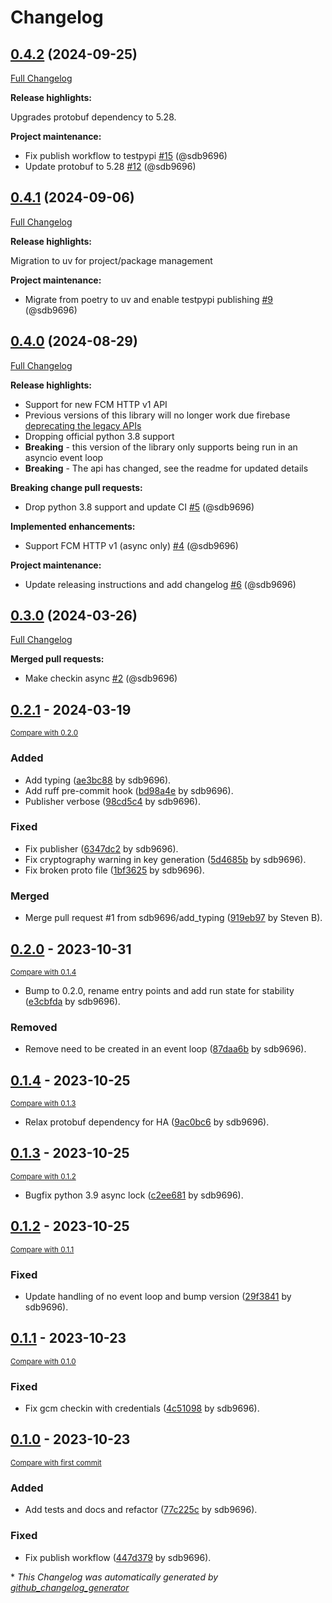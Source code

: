 # Changelog

## [0.4.2](https://github.com/sdb9696/firebase-messaging/tree/0.4.2) (2024-09-25)

[Full Changelog](https://github.com/sdb9696/firebase-messaging/compare/0.4.1...0.4.2)

**Release highlights:**

Upgrades protobuf dependency to 5.28.

**Project maintenance:**

- Fix publish workflow to testpypi [\#15](https://github.com/sdb9696/firebase-messaging/pull/15) (@sdb9696)
- Update protobuf to 5.28 [\#12](https://github.com/sdb9696/firebase-messaging/pull/12) (@sdb9696)

## [0.4.1](https://github.com/sdb9696/firebase-messaging/tree/0.4.1) (2024-09-06)

[Full Changelog](https://github.com/sdb9696/firebase-messaging/compare/0.4.0...0.4.1)

**Release highlights:**

Migration to uv for project/package management

**Project maintenance:**

- Migrate from poetry to uv and enable testpypi publishing [\#9](https://github.com/sdb9696/firebase-messaging/pull/9) (@sdb9696)

## [0.4.0](https://github.com/sdb9696/firebase-messaging/tree/0.4.0) (2024-08-29)

[Full Changelog](https://github.com/sdb9696/firebase-messaging/compare/0.3.0...0.4.0)

**Release highlights:**

- Support for new FCM HTTP v1 API
- Previous versions of this library will no longer work due firebase [deprecating the legacy APIs](https://firebase.google.com/docs/cloud-messaging/migrate-v1)
- Dropping official python 3.8 support
- **Breaking** - this version of the library only supports being run in an asyncio event loop
- **Breaking** - The api has changed, see the readme for updated details

**Breaking change pull requests:**

- Drop python 3.8 support and update CI [\#5](https://github.com/sdb9696/firebase-messaging/pull/5) (@sdb9696)

**Implemented enhancements:**

- Support FCM HTTP v1 \(async only\) [\#4](https://github.com/sdb9696/firebase-messaging/pull/4) (@sdb9696)

**Project maintenance:**

- Update releasing instructions and add changelog [\#6](https://github.com/sdb9696/firebase-messaging/pull/6) (@sdb9696)

## [0.3.0](https://github.com/sdb9696/firebase-messaging/tree/0.3.0) (2024-03-26)

[Full Changelog](https://github.com/sdb9696/firebase-messaging/compare/0.2.1...0.3.0)

**Merged pull requests:**

- Make checkin async [\#2](https://github.com/sdb9696/firebase-messaging/pull/2) (@sdb9696)

## [0.2.1](https://github.com/sdb9696/firebase-messaging/releases/tag/0.2.1) - 2024-03-19

<small>[Compare with 0.2.0](https://github.com/sdb9696/firebase-messaging/compare/0.2.0...0.2.1)</small>

### Added

- Add typing ([ae3bc88](https://github.com/sdb9696/firebase-messaging/commit/ae3bc8821c1ca16fc6da00af0f0655851f6f848f) by sdb9696).
- Add ruff pre-commit hook ([bd98a4e](https://github.com/sdb9696/firebase-messaging/commit/bd98a4eea43ab0d63112f15f2ea3e2aa6c12f7c7) by sdb9696).
- Publisher verbose ([98cd5c4](https://github.com/sdb9696/firebase-messaging/commit/98cd5c4a40b12a42fc234d61076560a21bf46666) by sdb9696).

### Fixed

- Fix publisher ([6347dc2](https://github.com/sdb9696/firebase-messaging/commit/6347dc262df7f409099807df18db3e4550316106) by sdb9696).
- Fix cryptography warning in key generation ([5d4685b](https://github.com/sdb9696/firebase-messaging/commit/5d4685b9be3b66c3bff38ae6b4049094ba116ffb) by sdb9696).
- Fix broken proto file ([1bf3625](https://github.com/sdb9696/firebase-messaging/commit/1bf36259cd508bf6a58dc9f16138294aef235068) by sdb9696).

### Merged

- Merge pull request #1 from sdb9696/add_typing ([919eb97](https://github.com/sdb9696/firebase-messaging/commit/919eb97750dc3481130056ed6a4b9f4773b8da15) by Steven B).

## [0.2.0](https://github.com/sdb9696/firebase-messaging/releases/tag/0.2.0) - 2023-10-31

<small>[Compare with 0.1.4](https://github.com/sdb9696/firebase-messaging/compare/0.1.4...0.2.0)</small>

- Bump to 0.2.0, rename entry points and add run state for stability ([e3cbfda](https://github.com/sdb9696/firebase-messaging/commit/e3cbfda2f753e11029c437ec66720d836ccc0595) by sdb9696).

### Removed

- Remove need to be created in an event loop ([87daa6b](https://github.com/sdb9696/firebase-messaging/commit/87daa6b0078ef17131c3e64519b3042c559e3630) by sdb9696).

## [0.1.4](https://github.com/sdb9696/firebase-messaging/releases/tag/0.1.4) - 2023-10-25

<small>[Compare with 0.1.3](https://github.com/sdb9696/firebase-messaging/compare/0.1.3...0.1.4)</small>

- Relax protobuf dependency for HA ([9ac0bc6](https://github.com/sdb9696/firebase-messaging/commit/9ac0bc6d8212ea9a4fb4aa6cc412e7e760414dae) by sdb9696).

## [0.1.3](https://github.com/sdb9696/firebase-messaging/releases/tag/0.1.3) - 2023-10-25

<small>[Compare with 0.1.2](https://github.com/sdb9696/firebase-messaging/compare/0.1.2...0.1.3)</small>

- Bugfix python 3.9 async lock ([c2ee681](https://github.com/sdb9696/firebase-messaging/commit/c2ee68123ee4b8d5d62060b80ed746b2ec639b29) by sdb9696).

## [0.1.2](https://github.com/sdb9696/firebase-messaging/releases/tag/0.1.2) - 2023-10-25

<small>[Compare with 0.1.1](https://github.com/sdb9696/firebase-messaging/compare/0.1.1...0.1.2)</small>

### Fixed

- Update handling of no event loop and bump version ([29f3841](https://github.com/sdb9696/firebase-messaging/commit/29f38414eba0ed5893578c382eae558a826475de) by sdb9696).

## [0.1.1](https://github.com/sdb9696/firebase-messaging/releases/tag/0.1.1) - 2023-10-23

<small>[Compare with 0.1.0](https://github.com/sdb9696/firebase-messaging/compare/0.1.0...0.1.1)</small>

### Fixed

- Fix gcm checkin with credentials ([4c51098](https://github.com/sdb9696/firebase-messaging/commit/4c5109816b0d3fa266329bb36ec6fdfb02598ca3) by sdb9696).

## [0.1.0](https://github.com/sdb9696/firebase-messaging/releases/tag/0.1.0) - 2023-10-23

<small>[Compare with first commit](https://github.com/sdb9696/firebase-messaging/compare/acf9b784788d68026d64d2f6d39a23274dbd663e...0.1.0)</small>

### Added

- Add tests and docs and refactor ([77c225c](https://github.com/sdb9696/firebase-messaging/commit/77c225c142f1173ca2746c7a07de250b7d46e610) by sdb9696).

### Fixed

- Fix publish workflow ([447d379](https://github.com/sdb9696/firebase-messaging/commit/447d37922aa2589e79b3952036ef10b02debb01a) by sdb9696).


\* *This Changelog was automatically generated by [github_changelog_generator](https://github.com/github-changelog-generator/github-changelog-generator)*
